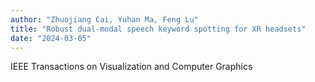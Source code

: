 ```yaml
---
author: "Zhuojiang Cai, Yuhan Ma, Feng Lu"
title: "Robust dual-modal speech keyword spotting for XR headsets"
date: "2024-03-05"
---
```


IEEE Transactions on Visualization and Computer Graphics